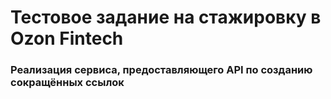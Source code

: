 # Тестовое задание на стажировку в Ozon Fintech

### Реализация сервиса, предоставляющего API по созданию сокращённых ссылок